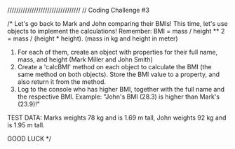 /////////////////////////////////
// Coding Challenge #3

/*
Let's go back to Mark and John comparing their BMIs!
This time, let's use objects to implement the calculations! Remember: BMI = mass / height ** 2 = mass / (height * height). (mass in kg and height in meter)

1. For each of them, create an object with properties for their full name, mass, and height (Mark Miller and John Smith)
2. Create a 'calcBMI' method on each object to calculate the BMI (the same method on both objects). Store the BMI value to a property, and also return it from the method.
3. Log to the console who has higher BMI, together with the full name and the respective BMI.
Example: "John's BMI (28.3) is higher than Mark's (23.9)!"

TEST DATA: Marks weights 78 kg and is 1.69 m tall, John weights 92 kg and is 1.95 m tall.

GOOD LUCK
*/
